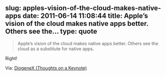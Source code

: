 slug: apples-vision-of-the-cloud-makes-native-apps
date: 2011-06-14 11:08:44
title: Apple’s vision of the cloud makes native apps better. Others see the...
type: quote
---

> Apple’s vision of the cloud makes native apps better. Others see the cloud as a substitute for native apps.

Right!

 Via: [DiogeneX (Thoughts on a Keynote)](http://diogenex.tumblr.com/post/6269534484/thoughts-on-a-keynote)
